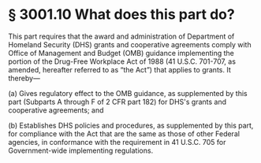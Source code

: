 # § 3001.10   What does this part do?

This part requires that the award and administration of Department of Homeland Security (DHS) grants and cooperative agreements comply with Office of Management and Budget (OMB) guidance implementing the portion of the Drug-Free Workplace Act of 1988 (41 U.S.C. 701-707, as amended, hereafter referred to as “the Act”) that applies to grants. It thereby—


(a) Gives regulatory effect to the OMB guidance, as supplemented by this part (Subparts A through F of 2 CFR part 182) for DHS's grants and cooperative agreements; and


(b) Establishes DHS policies and procedures, as supplemented by this part, for compliance with the Act that are the same as those of other Federal agencies, in conformance with the requirement in 41 U.S.C. 705 for Government-wide implementing regulations.




